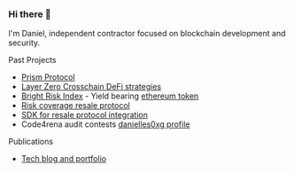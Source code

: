 ### Hi there 👋

I'm Daniel, independent contractor focused on blockchain development and security.

Past Projects
- [Prism Protocol](https://www.prismprotocol.xyz/)
- [Layer Zero Crosschain DeFi strategies](https://github.com/danielles0xG/defi-build-blocks)
- [Bright Risk Index](https://app.brightunion.io/provide-cover/) - Yield bearing [ethereum token](https://etherscan.io/address/0xa4b032895BcB6B11ec7d21380f557919D448FD04)
- [Risk coverage resale protocol](https://github.com/danielles0xG/distributors-docs)
- [SDK for resale protocol integration](https://www.npmjs.com/package/@brightunion/sdk)
- Code4rena audit contests [danielles0xg profile](https://code4rena.com/@danielles0xG)

Publications
  - [Tech blog and portfolio](https://danielles0xg.cc/)


<!--
**danielles0xG/danielles0xg** is a ✨ _special_ ✨ repository because its `README.md` (this file) appears on your GitHub profile.

Here are some ideas to get you started:

- 🔭 I’m currently working on ...
- 🌱 I’m currently learning ...
- 👯 I’m looking to collaborate on ...
- 🤔 I’m looking for help with ...
- 💬 Ask me about ...
- 📫 How to reach me: ...
- 😄 Pronouns: ...
- ⚡ Fun fact: ...
-->

